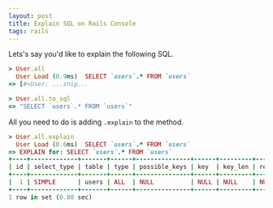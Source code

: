 ```yaml
---
layout: post
title: Explain SQL on Rails Console
tags: rails
---
```


Lets's say you'd like to explain the following SQL.

```ruby
> User.all
  User Load (0.9ms)  SELECT `users`.* FROM `users`
=> [#<User: ...snip...

> User.all.to_sql
=> "SELECT `users`.* FROM `users`"
```

All you need to do is adding `.explain` to the method.

```ruby
> User.all.explain
  User Load (0.6ms)  SELECT `users`.* FROM `users`
=> EXPLAIN for: SELECT `users`.* FROM `users`
+----+-------------+-------+------+---------------+------+---------+------+------+-------+
| id | select_type | table | type | possible_keys | key  | key_len | ref  | rows | Extra |
+----+-------------+-------+------+---------------+------+---------+------+------+-------+
|  1 | SIMPLE      | users | ALL  | NULL          | NULL | NULL    | NULL | xxxx |       |
+----+-------------+-------+------+---------------+------+---------+------+------+-------+
1 row in set (0.00 sec)
```
